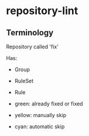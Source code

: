 # repository-lint

## Terminology

Repository called 'fix'

Has:

- Group
- RuleSet
- Rule

- green: already fixed or fixed
- yellow: manually skip
- cyan: automatic skip
